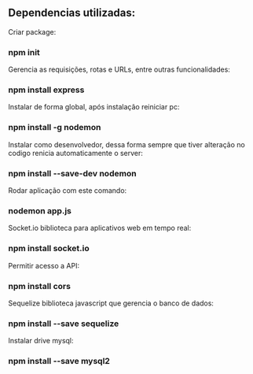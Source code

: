 <h2><b>Dependencias utilizadas:</b></h2>


Criar package:
### npm init

Gerencia as requisições, rotas e URLs, entre outras funcionalidades:
### npm install express

Instalar de forma global, após instalação reiniciar pc:
### npm install -g nodemon

Instalar como desenvolvedor, dessa forma sempre que tiver alteração no codigo renicia automaticamente o server:
### npm install --save-dev nodemon

Rodar aplicação com este comando:
### nodemon app.js

Socket.io biblioteca para aplicativos web em tempo real:
### npm install socket.io

Permitir acesso a API:
### npm install cors

Sequelize biblioteca javascript que gerencia o banco de dados:
### npm install --save sequelize

Instalar drive mysql:
### npm install --save mysql2
